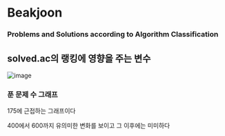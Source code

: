 # Beakjoon

### Problems and Solutions according to Algorithm Classification



## solved.ac의 랭킹에 영향을 주는 변수

![image](https://github.com/user-attachments/assets/3db26cda-c9e9-4a76-ad01-169a8b318111)
### 푼 문제 수 그래프
175에 근접하는 그래프이다

400에서 600까지 유의미한 변화를 보이고 그 이후에는 미미하다

